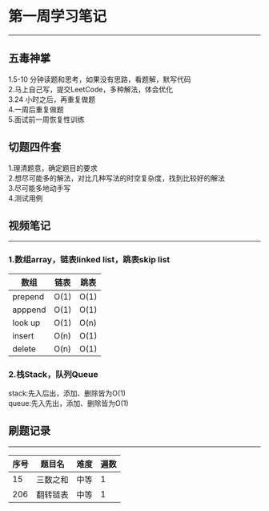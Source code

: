 # 第一周学习笔记
----
## 五毒神掌
1.5-10 分钟读题和思考，如果没有思路，看题解，默写代码  
2.马上自己写，提交LeetCode，多种解法，体会优化  
3.24 小时之后，再重复做题  
4.一周后重复做题  
5.面试前一周恢复性训练
## 切题四件套
1.理清题意，确定题目的要求  
2.想尽可能多的解法，对比几种写法的时空复杂度，找到比较好的解法  
3.尽可能多地动手写  
4.测试用例
## 视频笔记
----
### 1.数组array，链表linked list，跳表skip list
 | 数组  | 链表 | 跳表
---- | ----- | ----   
prepend  | O(1) | O(1) 
apppend  | O(1) | O(1) 
look up  | O(1) | O(n) 
insert  | O(n) | O(1) 
delete  | O(n) | O(1) 
### 2.栈Stack，队列Queue
stack:先入后出，添加、删除皆为O(1)  
queue:先入先出，添加、删除皆为O(1)

## 刷题记录
----
序号 | 题目名  | 难度 | 遍数
---- | ----- | ----  | ---- 
15  | 三数之和 | 中等 | 1
206  | 翻转链表 | 中等 | 1  
